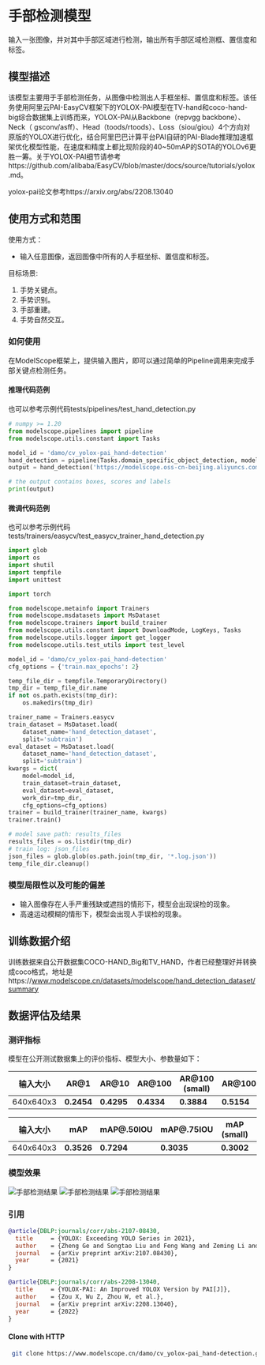 
# 手部检测模型
输入一张图像，并对其中手部区域进行检测，输出所有手部区域检测框、置信度和标签。

## 模型描述
该模型主要用于手部检测任务，从图像中检测出人手框坐标、置信度和标签。该任务使用阿里云PAI-EasyCV框架下的YOLOX-PAI模型在TV-hand和coco-hand-big综合数据集上训练而来，YOLOX-PAI从Backbone（repvgg backbone）、Neck（ gsconv/asff）、Head（toods/rtoods）、Loss（siou/giou）4个方向对原版的YOLOX进行优化，结合阿里巴巴计算平台PAI自研的PAI-Blade推理加速框架优化模型性能，在速度和精度上都比现阶段的40~50mAP的SOTA的YOLOv6更胜一筹。关于YOLOX-PAI细节请参考https://github.com/alibaba/EasyCV/blob/master/docs/source/tutorials/yolox.md。

yolox-pai论文参考https://arxiv.org/abs/2208.13040

## 使用方式和范围
使用方式：
- 输入任意图像，返回图像中所有的人手框坐标、置信度和标签。

目标场景:
1. 手势关键点。
2. 手势识别。
3. 手部重建。
4. 手势自然交互。

### 如何使用
在ModelScope框架上，提供输入图片，即可以通过简单的Pipeline调用来完成手部关键点检测任务。

#### 推理代码范例
也可以参考示例代码tests/pipelines/test_hand_detection.py

```python
# numpy >= 1.20
from modelscope.pipelines import pipeline
from modelscope.utils.constant import Tasks

model_id = 'damo/cv_yolox-pai_hand-detection'
hand_detection = pipeline(Tasks.domain_specific_object_detection, model=model_id)
output = hand_detection('https://modelscope.oss-cn-beijing.aliyuncs.com/test/images/hand_detection.jpg')

# the output contains boxes, scores and labels
print(output)
```

#### 微调代码范例
也可以参考示例代码tests/trainers/easycv/test_easycv_trainer_hand_detection.py

```python
import glob
import os
import shutil
import tempfile
import unittest

import torch

from modelscope.metainfo import Trainers
from modelscope.msdatasets import MsDataset
from modelscope.trainers import build_trainer
from modelscope.utils.constant import DownloadMode, LogKeys, Tasks
from modelscope.utils.logger import get_logger
from modelscope.utils.test_utils import test_level

model_id = 'damo/cv_yolox-pai_hand-detection'
cfg_options = {'train.max_epochs': 2}

temp_file_dir = tempfile.TemporaryDirectory()
tmp_dir = temp_file_dir.name
if not os.path.exists(tmp_dir):
    os.makedirs(tmp_dir)

trainer_name = Trainers.easycv
train_dataset = MsDataset.load(
    dataset_name='hand_detection_dataset',
    split='subtrain')
eval_dataset = MsDataset.load(
    dataset_name='hand_detection_dataset',
    split='subtrain')
kwargs = dict(
    model=model_id,
    train_dataset=train_dataset,
    eval_dataset=eval_dataset,
    work_dir=tmp_dir,
    cfg_options=cfg_options)
trainer = build_trainer(trainer_name, kwargs)
trainer.train()

# model save path: results_files
results_files = os.listdir(tmp_dir)
# train log: json_files
json_files = glob.glob(os.path.join(tmp_dir, '*.log.json'))
temp_file_dir.cleanup()
```

### 模型局限性以及可能的偏差

- 输入图像存在人手严重残缺或遮挡的情形下，模型会出现误检的现象。
- 高速运动模糊的情形下，模型会出现人手误检的现象。


## 训练数据介绍
训练数据来自公开数据集COCO-HAND_Big和TV_HAND，作者已经整理好并转换成coco格式，地址是https://www.modelscope.cn/datasets/modelscope/hand_detection_dataset/summary

## 数据评估及结果
### 测评指标
模型在公开测试数据集上的评价指标、模型大小、参数量如下：

| 输入大小 | AR@1 | AR@10 | AR@100 |  AR@100 (small) | AR@100(medium) | AR@100(large) |
| ------------ | ------------ | ------------ | ------------ | ------------ | ------------ | ------------ | 
| 640x640x3 | **0.2454** | **0.4295** | **0.4334** | **0.3884** | **0.5154** | **0.4978** |

| 输入大小 | mAP | mAP@.50IOU | mAP@.75IOU |  mAP (small) | mAP (medium) | mAP(large) |
| ------------ | ------------ | ------------ | ------------ | ------------ | ------------ | ------------ | 
| 640x640x3 | **0.3526** | **0.7294** | **0.3035** | **0.3002** | **0.4414** | **0.4218** |

### 模型效果
![手部检测结果](https://modelscope.cn/api/v1/models/damo/cv_yolox-pai_hand-detection/repo?Revision=master&FilePath=assets/007888_006.jpg&View=true)
![手部检测结果](https://modelscope.cn/api/v1/models/damo/cv_yolox-pai_hand-detection/repo?Revision=master&FilePath=assets/047062_003.jpg&View=true)
![手部检测结果](https://modelscope.cn/api/v1/models/damo/cv_yolox-pai_hand-detection/repo?Revision=master&FilePath=assets/000000184320.jpg&View=true)

### 引用
```BibTeX
@article{DBLP:journals/corr/abs-2107-08430,
  title     = {YOLOX: Exceeding YOLO Series in 2021},
  author    = {Zheng Ge and Songtao Liu and Feng Wang and Zeming Li and Jian Sun},
  journal   = {arXiv preprint arXiv:2107.08430},
  year      = {2021}
}

@article{DBLP:journals/corr/abs-2208-13040,
  title     = {YOLOX-PAI: An Improved YOLOX Version by PAI[J]},
  author    = {Zou X, Wu Z, Zhou W, et al.},
  journal   = {arXiv preprint arXiv:2208.13040},
  year      = {2022}
}
```

#### Clone with HTTP
```bash
 git clone https://www.modelscope.cn/damo/cv_yolox-pai_hand-detection.git
```
